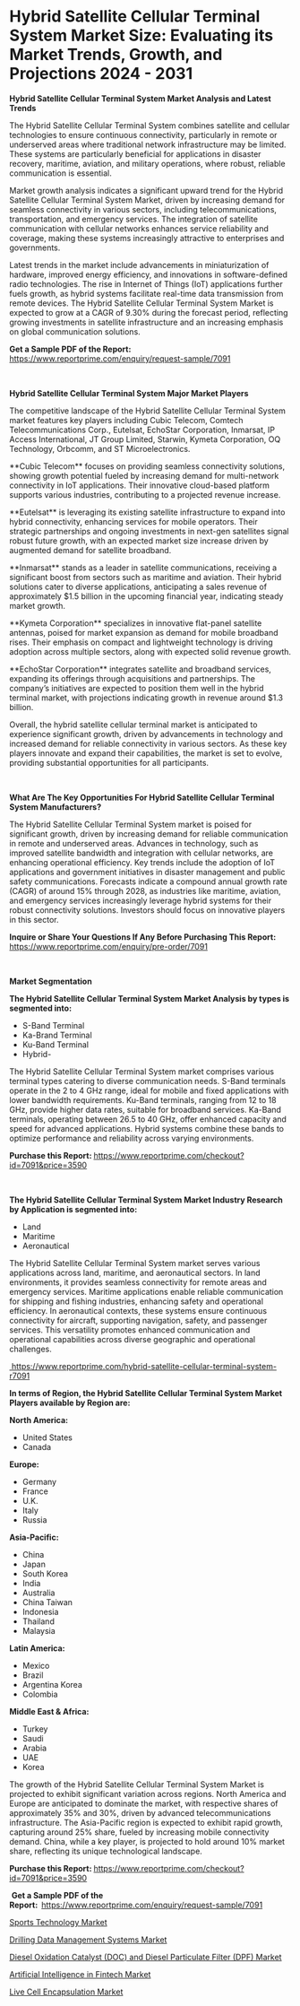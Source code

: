 <p><h1>Hybrid Satellite Cellular Terminal System Market Size: Evaluating its Market Trends, Growth, and Projections 2024 - 2031</h1></p><p><strong>Hybrid Satellite Cellular Terminal System Market Analysis and Latest Trends</strong></p>
<p><p>The Hybrid Satellite Cellular Terminal System combines satellite and cellular technologies to ensure continuous connectivity, particularly in remote or underserved areas where traditional network infrastructure may be limited. These systems are particularly beneficial for applications in disaster recovery, maritime, aviation, and military operations, where robust, reliable communication is essential.</p><p>Market growth analysis indicates a significant upward trend for the Hybrid Satellite Cellular Terminal System Market, driven by increasing demand for seamless connectivity in various sectors, including telecommunications, transportation, and emergency services. The integration of satellite communication with cellular networks enhances service reliability and coverage, making these systems increasingly attractive to enterprises and governments.</p><p>Latest trends in the market include advancements in miniaturization of hardware, improved energy efficiency, and innovations in software-defined radio technologies. The rise in Internet of Things (IoT) applications further fuels growth, as hybrid systems facilitate real-time data transmission from remote devices. The Hybrid Satellite Cellular Terminal System Market is expected to grow at a CAGR of 9.30% during the forecast period, reflecting growing investments in satellite infrastructure and an increasing emphasis on global communication solutions.</p></p>
<p><strong>Get a Sample PDF of the Report:&nbsp;</strong> <a href="https://www.reportprime.com/enquiry/request-sample/7091">https://www.reportprime.com/enquiry/request-sample/7091</a></p>
<p>&nbsp;</p>
<p><strong>Hybrid Satellite Cellular Terminal System Major Market Players</strong></p>
<p><p>The competitive landscape of the Hybrid Satellite Cellular Terminal System market features key players including Cubic Telecom, Comtech Telecommunications Corp., Eutelsat, EchoStar Corporation, Inmarsat, IP Access International, JT Group Limited, Starwin, Kymeta Corporation, OQ Technology, Orbcomm, and ST Microelectronics. </p><p>**Cubic Telecom** focuses on providing seamless connectivity solutions, showing growth potential fueled by increasing demand for multi-network connectivity in IoT applications. Their innovative cloud-based platform supports various industries, contributing to a projected revenue increase.</p><p>**Eutelsat** is leveraging its existing satellite infrastructure to expand into hybrid connectivity, enhancing services for mobile operators. Their strategic partnerships and ongoing investments in next-gen satellites signal robust future growth, with an expected market size increase driven by augmented demand for satellite broadband.</p><p>**Inmarsat** stands as a leader in satellite communications, receiving a significant boost from sectors such as maritime and aviation. Their hybrid solutions cater to diverse applications, anticipating a sales revenue of approximately $1.5 billion in the upcoming financial year, indicating steady market growth.</p><p>**Kymeta Corporation** specializes in innovative flat-panel satellite antennas, poised for market expansion as demand for mobile broadband rises. Their emphasis on compact and lightweight technology is driving adoption across multiple sectors, along with expected solid revenue growth.</p><p>**EchoStar Corporation** integrates satellite and broadband services, expanding its offerings through acquisitions and partnerships. The company’s initiatives are expected to position them well in the hybrid terminal market, with projections indicating growth in revenue around $1.3 billion.</p><p>Overall, the hybrid satellite cellular terminal market is anticipated to experience significant growth, driven by advancements in technology and increased demand for reliable connectivity in various sectors. As these key players innovate and expand their capabilities, the market is set to evolve, providing substantial opportunities for all participants.</p></p>
<p>&nbsp;</p>
<p><strong>What Are The Key Opportunities For Hybrid Satellite Cellular Terminal System Manufacturers?</strong></p>
<p><p>The Hybrid Satellite Cellular Terminal System market is poised for significant growth, driven by increasing demand for reliable communication in remote and underserved areas. Advances in technology, such as improved satellite bandwidth and integration with cellular networks, are enhancing operational efficiency. Key trends include the adoption of IoT applications and government initiatives in disaster management and public safety communications. Forecasts indicate a compound annual growth rate (CAGR) of around 15% through 2028, as industries like maritime, aviation, and emergency services increasingly leverage hybrid systems for their robust connectivity solutions. Investors should focus on innovative players in this sector.</p></p>
<p><strong>Inquire or Share Your Questions If Any Before Purchasing This Report:</strong> <a href="https://www.reportprime.com/enquiry/pre-order/7091">https://www.reportprime.com/enquiry/pre-order/7091</a></p>
<p>&nbsp;</p>
<p><strong>Market Segmentation</strong></p>
<p><strong>The Hybrid Satellite Cellular Terminal System Market Analysis by types is segmented into:</strong></p>
<p><ul><li>S-Band Terminal</li><li>Ka-Brand Terminal</li><li>Ku-Band Terminal</li><li>Hybrid-</li></ul></p>
<p><p>The Hybrid Satellite Cellular Terminal System market comprises various terminal types catering to diverse communication needs. S-Band terminals operate in the 2 to 4 GHz range, ideal for mobile and fixed applications with lower bandwidth requirements. Ku-Band terminals, ranging from 12 to 18 GHz, provide higher data rates, suitable for broadband services. Ka-Band terminals, operating between 26.5 to 40 GHz, offer enhanced capacity and speed for advanced applications. Hybrid systems combine these bands to optimize performance and reliability across varying environments.</p></p>
<p><strong>Purchase this Report:&nbsp;</strong><a href="https://www.reportprime.com/checkout?id=7091&price=3590">https://www.reportprime.com/checkout?id=7091&price=3590</a></p>
<p>&nbsp;</p>
<p><strong>The Hybrid Satellite Cellular Terminal System Market Industry Research by Application is segmented into:</strong></p>
<p><ul><li>Land</li><li>Maritime</li><li>Aeronautical</li></ul></p>
<p><p>The Hybrid Satellite Cellular Terminal System market serves various applications across land, maritime, and aeronautical sectors. In land environments, it provides seamless connectivity for remote areas and emergency services. Maritime applications enable reliable communication for shipping and fishing industries, enhancing safety and operational efficiency. In aeronautical contexts, these systems ensure continuous connectivity for aircraft, supporting navigation, safety, and passenger services. This versatility promotes enhanced communication and operational capabilities across diverse geographic and operational challenges.</p></p>
<p><a href="https://www.reportprime.com/hybrid-satellite-cellular-terminal-system-r7091">&nbsp;https://www.reportprime.com/hybrid-satellite-cellular-terminal-system-r7091</a></p>
<p><strong>In terms of Region, the Hybrid Satellite Cellular Terminal System Market Players available by Region are:</strong></p>
<p>
    <p> <strong> North America: </strong>
        <ul>
            <li>United States</li>
            <li>Canada</li>
        </ul>
        </p> 
    <p> <strong> Europe: </strong>
        <ul>
            <li>Germany</li>
            <li>France</li>
            <li>U.K.</li>
            <li>Italy</li>
            <li>Russia</li>
        </ul>
        </p> 
    <p> <strong> Asia-Pacific: </strong>
        <ul>
            <li>China</li>
            <li>Japan</li>
            <li>South Korea</li>
            <li>India</li>
            <li>Australia</li>
            <li>China Taiwan</li>
            <li>Indonesia</li>
            <li>Thailand</li>
            <li>Malaysia</li>
        </ul>
        </p> 
    <p> <strong> Latin America: </strong>
        <ul>
            <li>Mexico</li>
            <li>Brazil</li>
            <li>Argentina Korea</li>
            <li>Colombia</li>
        </ul>
        </p> 
    <p> <strong> Middle East & Africa: </strong>
        <ul>
            <li>Turkey</li>
            <li>Saudi</li>
            <li>Arabia</li>
            <li>UAE</li>
            <li>Korea</li>
        </ul>
    </p>
    </p>
<p><p>The growth of the Hybrid Satellite Cellular Terminal System Market is projected to exhibit significant variation across regions. North America and Europe are anticipated to dominate the market, with respective shares of approximately 35% and 30%, driven by advanced telecommunications infrastructure. The Asia-Pacific region is expected to exhibit rapid growth, capturing around 25% share, fueled by increasing mobile connectivity demand. China, while a key player, is projected to hold around 10% market share, reflecting its unique technological landscape.</p></p>
<p><strong>Purchase this Report: </strong><a href="https://www.reportprime.com/checkout?id=7091&price=3590">https://www.reportprime.com/checkout?id=7091&price=3590</a></p>
<p>&nbsp;<strong>Get a Sample PDF of the Report:&nbsp;&nbsp;</strong><a href="https://www.reportprime.com/enquiry/request-sample/7091">https://www.reportprime.com/enquiry/request-sample/7091</a></p>
<p><strong></strong></p>
<p><p><a href="https://www.linkedin.com/pulse/global-sports-technology-market-opportunities-challenges2024-84lcc?trackingId=nbHe4YJQSkyCzc8cmNM3gQ%3D%3D">Sports Technology Market</a></p><p><a href="https://issuu.com/reportprime-2/docs/drilling-data-management-systems-ma_ab61001e69078d">Drilling Data Management Systems Market</a></p><p><a href="https://issuu.com/reportprime-2/docs/diesel-oxidation-catalyst-doc-and-d_1363200a608258">Diesel Oxidation Catalyst (DOC) and Diesel Particulate Filter (DPF) Market</a></p><p><a href="https://medium.com/@gracielawharris42024/what-is-influencing-the-future-of-artificial-intelligence-in-fintech-df68a50b9cab">Artificial Intelligence in Fintech Market</a></p><p><a href="https://www.linkedin.com/pulse/role-live-cell-encapsulation-market-applications-probioticstransplantdrug-61tkc?trackingId=82sPw5EJRxOTZjVXZtv7yg%3D%3D">Live Cell Encapsulation Market</a></p></p>
